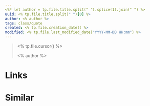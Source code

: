 ```yaml
---
<%* let author = tp.file.title.split(" ").splice(1).join(" ") %>
uuid: <% tp.file.title.split(" ")[0] %>
author: <% author %>
tags: class/quote
created: <% tp.file.creation_date() %>
modified: <% tp.file.last_modified_date("YYYY-MM-DD HH:mm") %>
---
```


<blockquote>
<p><% tp.file.cursor() %></p>
<p><% author %></p>
</blockquote>

# Links

# Similar